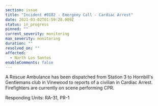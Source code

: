 ```yaml
---
section: issue
title: "Incident #0182 - Emergeny Call - Cardiac Arrest"
date: 2021-03-02T01:59:28.009Z
status: in_progress
pinned: ""
current_severity: monitoring
max_severity: monitoring
duration: ""
resolved_on: ""
affected:
  - North Los Santos
enableComments: false
---
```

A Rescue Ambulance has been dispatched from Station 3 to Hornbill's Gentlemans club in Vinewood to reports of a civilian in Cardiac Arrest. Firefighters are currently on scene performing CPR.

Responding Units: RA-31, PR-1